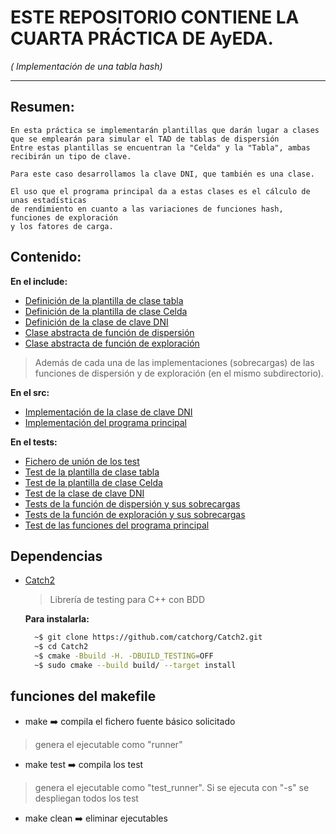 # ESTE REPOSITORIO CONTIENE LA CUARTA PRÁCTICA DE AyEDA.
*( Implementación de una tabla hash)*
***
## Resumen:

    En esta práctica se implementarán plantillas que darán lugar a clases
    que se emplearán para simular el TAD de tablas de dispersión
    Entre estas plantillas se encuentran la "Celda" y la "Tabla", ambas
    recibirán un tipo de clave.

    Para este caso desarrollamos la clave DNI, que también es una clase.

    El uso que el programa principal da a estas clases es el cálculo de unas estadísticas 
    de rendimiento en cuanto a las variaciones de funciones hash, funciones de exploración 
    y los fatores de carga.

## Contenido:
**En el include:**
- [Definición de la plantilla de clase tabla]()
- [Definición de la plantilla de clase Celda]()
- [Definición de la clase de clave DNI]()
- [Clase abstracta de función de dispersión]()
- [Clase abstracta de función de exploración]()

> Además de cada una de las implementaciones (sobrecargas) de las 
> funciones de dispersión y de exploración (en el mismo subdirectorio).
 

**En el src:**
- [Implementación de la clase de clave DNI]()
- [Implementación del programa principal]()

**En el tests:**
- [Fichero de unión de los test]()
- [Test de la plantilla de clase tabla]()
- [Test de la plantilla de clase Celda]()
- [Test de la clase de clave DNI]()
- [Tests de la función de dispersión y sus sobrecargas]()
- [Tests de la función de exploración y sus sobrecargas]()
- [Test de las funciones del programa principal]()

## Dependencias

- [Catch2](https://github.com/catchorg/Catch2)
  > Librería de testing para C++ con BDD
  
  
  **Para instalarla:**
  ```BASH
    ~$ git clone https://github.com/catchorg/Catch2.git 
    ~$ cd Catch2 
    ~$ cmake -Bbuild -H. -DBUILD_TESTING=OFF 
    ~$ sudo cmake --build build/ --target install
  ```

## funciones del makefile 

- make       :arrow_right: compila el fichero fuente básico solicitado
> genera el ejecutable como "runner" 
- make test  :arrow_right: compila los test
> genera el ejecutable como "test_runner". Si se ejecuta con "-s" se despliegan todos 
> los test
- make clean :arrow_right: eliminar ejecutables

